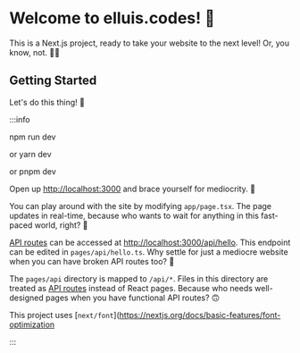 # Welcome to elluis.codes! 🎉

This is a Next.js project, ready to take your website to the next level! Or, you know, not. 🤷‍♂️

## Getting Started

Let's do this thing! 💪

:::info

npm run dev

or
yarn dev

or
pnpm dev

Open up [http://localhost:3000](http://localhost:3000) and brace yourself for mediocrity. 🤨

You can play around with the site by modifying `app/page.tsx`. The page updates in real-time, because who wants to wait for anything in this fast-paced world, right? 💨

[API routes](https://nextjs.org/docs/api-routes/introduction) can be accessed at [http://localhost:3000/api/hello](http://localhost:3000/api/hello). This endpoint can be edited in `pages/api/hello.ts`. Why settle for just a mediocre website when you can have broken API routes too? 🤔

The `pages/api` directory is mapped to `/api/*`. Files in this directory are treated as [API routes](https://nextjs.org/docs/api-routes/introduction) instead of React pages. Because who needs well-designed pages when you have functional API routes? 🙃

This project uses [`next/font`](https://nextjs.org/docs/basic-features/font-optimization

:::



